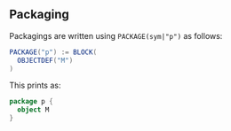 Packaging
---------

Packagings are written using `PACKAGE(sym|"p")` as follows:

```scala
PACKAGE("p") := BLOCK(
  OBJECTDEF("M")
)
```

This prints as:

```scala
package p {
  object M
}
```

